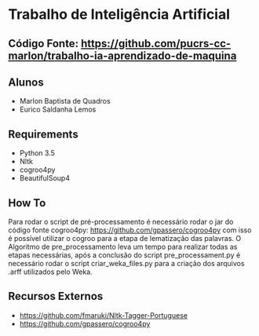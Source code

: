 # Trabalho de Inteligência Artificial

## Código Fonte: https://github.com/pucrs-cc-marlon/trabalho-ia-aprendizado-de-maquina

## Alunos
- Marlon Baptista de Quadros
- Eurico Saldanha Lemos

## Requirements
- Python 3.5
- Nltk
- cogroo4py
- BeautifulSoup4

## How To
Para rodar o script de pré-processamento é necessário rodar o jar do código fonte cogroo4py: https://github.com/gpassero/cogroo4py com isso é possível
utilizar o cogroo para a etapa de lematização das palavras.
O Algoritmo de pre_processamento leva um tempo para realizar todas as etapas necessárias, após a conclusão do script pre_processament.py
é necessário rodar o script criar_weka_files.py para a criação dos arquivos .arff utilizados pelo Weka.

## Recursos Externos
 - https://github.com/fmaruki/Nltk-Tagger-Portuguese
 - https://github.com/gpassero/cogroo4py

